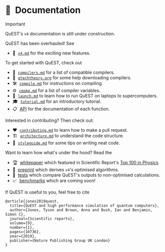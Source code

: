 # 📖  Documentation

<!--
  Doc overview
  (this comment must be under the title for valid doxygen rendering)

  @author Tyson Jones
-->

<!-- @todo remove this when doc done -->
> [!IMPORTANT]  
> QuEST's `v4` documentation is still under construction.

QuEST has been overhauled! See

- 🎉  [`v4.md`](v4.md) for the exciting new features.

To get started with QuEST, check out

- 🔧  [`compilers.md`](compilers.md) for a list of compatible compilers.
- 🔗  [`qtechtheory.org`](https://quest.qtechtheory.org/download/) for some help downloading compilers.
- 🛠️  [`compile.md`](compile.md) for instructions on compiling.
- ⚙️  [`cmake.md`](cmake.md) for a list of compiler variables.
- 🚀  [`launch.md`](launch.md) to learn how to run QuEST on laptops to supercomputers.
- 🎓  [`tutorial.md`](tutorial.md) for an introductory tutorial.
- 📋  [API](https://quest-kit.github.io/QuEST/group__api.html) for the documentation of each function.

Interested in contributing? Then check out:

- ❤️  [`contributing.md`](contributing.md) to learn how to make a pull request.
- 🏗️  [`architecture.md`](architecture.md) to understand the code structure.
- 🎨  [`styleguide.md`](styleguide.md) for some tips on writing neat code.

Want to learn how what's under the hood? Read the
- 🏆  [whitepaper](https://www.nature.com/articles/s41598-019-47174-9) which featured in Scientific Report's [Top 100 in Physics](https://www.nature.com/collections/ecehgdfcba/)
- 📝  [preprint](https://arxiv.org/abs/2311.01512) which derives `v4`'s optimised algorithms.
- 🧪  [tests](/tests) which compare QuEST's outputs to non-optimised calculations.
- 📈  [benchmarks](https://www.youtube.com/watch?v=dQw4w9WgXcQ) which are coming soon!


If QuEST is useful to you, feel free to cite
```
@article{jones2019quest,
  title={QuEST and high performance simulation of quantum computers},
  author={Jones, Tyson and Brown, Anna and Bush, Ian and Benjamin, Simon C},
  journal={Scientific reports},
  volume={9},
  number={1},
  pages={10736},
  year={2019},
  publisher={Nature Publishing Group UK London}
}
```